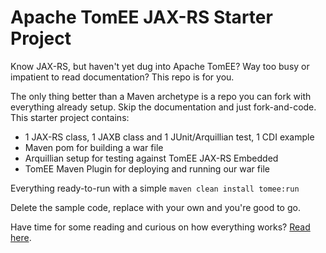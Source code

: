 # Apache TomEE JAX-RS Starter Project

Know JAX-RS, but haven't yet dug into Apache TomEE?  Way too busy or impatient to read documentation?  This repo is for you.

The only thing better than a Maven archetype is a repo you can fork with everything already setup.  Skip the documentation and just fork-and-code.  This starter project contains:

 - 1 JAX-RS class, 1 JAXB class and 1 JUnit/Arquillian test, 1 CDI example
 - Maven pom for building a war file
 - Arquillian setup for testing against TomEE JAX-RS Embedded
 - TomEE Maven Plugin for deploying and running our war file

Everything ready-to-run with a simple `maven clean install tomee:run`

Delete the sample code, replace with your own and you're good to go.

Have time for some reading and curious on how everything works?  [Read here](http://www.tomitribe.com/blog/2014/06/apache-tomee-jax-rs-and-arquillian-starter-project/).
